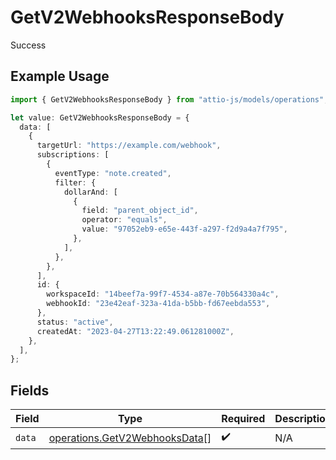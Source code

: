 # GetV2WebhooksResponseBody

Success

## Example Usage

```typescript
import { GetV2WebhooksResponseBody } from "attio-js/models/operations";

let value: GetV2WebhooksResponseBody = {
  data: [
    {
      targetUrl: "https://example.com/webhook",
      subscriptions: [
        {
          eventType: "note.created",
          filter: {
            dollarAnd: [
              {
                field: "parent_object_id",
                operator: "equals",
                value: "97052eb9-e65e-443f-a297-f2d9a4a7f795",
              },
            ],
          },
        },
      ],
      id: {
        workspaceId: "14beef7a-99f7-4534-a87e-70b564330a4c",
        webhookId: "23e42eaf-323a-41da-b5bb-fd67eebda553",
      },
      status: "active",
      createdAt: "2023-04-27T13:22:49.061281000Z",
    },
  ],
};
```

## Fields

| Field                                                                          | Type                                                                           | Required                                                                       | Description                                                                    |
| ------------------------------------------------------------------------------ | ------------------------------------------------------------------------------ | ------------------------------------------------------------------------------ | ------------------------------------------------------------------------------ |
| `data`                                                                         | [operations.GetV2WebhooksData](../../models/operations/getv2webhooksdata.md)[] | :heavy_check_mark:                                                             | N/A                                                                            |